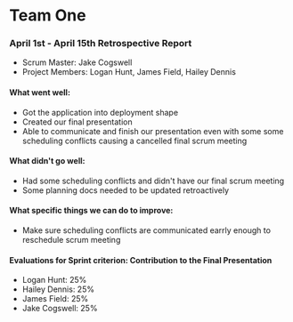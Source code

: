 # Team One

### April 1st - April 15th Retrospective Report

* Scrum Master: Jake Cogswell
* Project Members: Logan Hunt, James Field, Hailey Dennis

#### What went well:
* Got the application into deployment shape
* Created our final presentation
* Able to communicate and finish our presentation even with some some scheduling conflicts causing a cancelled final scrum meeting

#### What didn't go well:
* Had some scheduling conflicts and didn't have our final scrum meeting
* Some planning docs needed to be updated retroactively

#### What specific things we can do to improve:
* Make sure scheduling conflicts are communicated earrly enough to reschedule scrum meeting

#### Evaluations for Sprint criterion: Contribution to the Final Presentation
* Logan Hunt: 25%
* Hailey Dennis: 25%
* James Field: 25%
* Jake Cogswell: 25%
